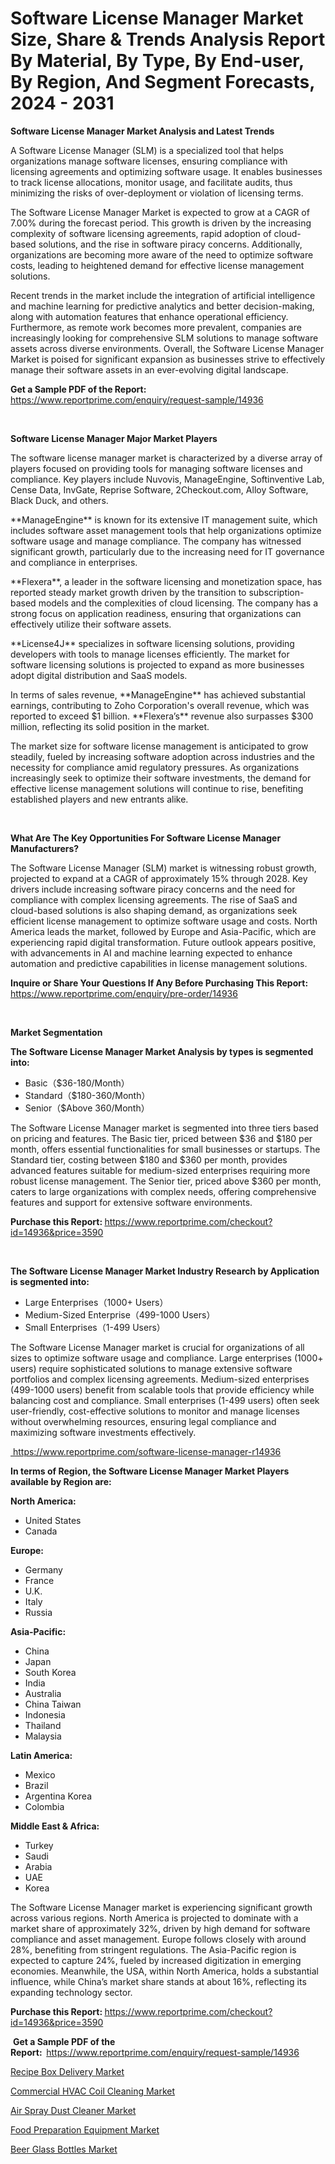 <p><h1>Software License Manager Market Size, Share & Trends Analysis Report By Material, By Type, By End-user, By Region, And Segment Forecasts, 2024 - 2031</h1></p><p><strong>Software License Manager Market Analysis and Latest Trends</strong></p>
<p><p>A Software License Manager (SLM) is a specialized tool that helps organizations manage software licenses, ensuring compliance with licensing agreements and optimizing software usage. It enables businesses to track license allocations, monitor usage, and facilitate audits, thus minimizing the risks of over-deployment or violation of licensing terms.</p><p>The Software License Manager Market is expected to grow at a CAGR of 7.00% during the forecast period. This growth is driven by the increasing complexity of software licensing agreements, rapid adoption of cloud-based solutions, and the rise in software piracy concerns. Additionally, organizations are becoming more aware of the need to optimize software costs, leading to heightened demand for effective license management solutions. </p><p>Recent trends in the market include the integration of artificial intelligence and machine learning for predictive analytics and better decision-making, along with automation features that enhance operational efficiency. Furthermore, as remote work becomes more prevalent, companies are increasingly looking for comprehensive SLM solutions to manage software assets across diverse environments. Overall, the Software License Manager Market is poised for significant expansion as businesses strive to effectively manage their software assets in an ever-evolving digital landscape.</p></p>
<p><strong>Get a Sample PDF of the Report:&nbsp;</strong> <a href="https://www.reportprime.com/enquiry/request-sample/14936?utm_campaign=1621&utm_medium=2&utm_source=Github&utm_content=ia&utm_term=18102024&utm_id=software-license-manager">https://www.reportprime.com/enquiry/request-sample/14936</a></p>
<p>&nbsp;</p>
<p><strong>Software License Manager Major Market Players</strong></p>
<p><p>The software license manager market is characterized by a diverse array of players focused on providing tools for managing software licenses and compliance. Key players include Nuvovis, ManageEngine, Softinventive Lab, Cense Data, InvGate, Reprise Software, 2Checkout.com, Alloy Software, Black Duck, and others.</p><p>**ManageEngine** is known for its extensive IT management suite, which includes software asset management tools that help organizations optimize software usage and manage compliance. The company has witnessed significant growth, particularly due to the increasing need for IT governance and compliance in enterprises.</p><p>**Flexera**, a leader in the software licensing and monetization space, has reported steady market growth driven by the transition to subscription-based models and the complexities of cloud licensing. The company has a strong focus on application readiness, ensuring that organizations can effectively utilize their software assets.</p><p>**License4J** specializes in software licensing solutions, providing developers with tools to manage licenses efficiently. The market for software licensing solutions is projected to expand as more businesses adopt digital distribution and SaaS models.</p><p>In terms of sales revenue, **ManageEngine** has achieved substantial earnings, contributing to Zoho Corporation's overall revenue, which was reported to exceed $1 billion. **Flexera’s** revenue also surpasses $300 million, reflecting its solid position in the market.</p><p>The market size for software license management is anticipated to grow steadily, fueled by increasing software adoption across industries and the necessity for compliance amid regulatory pressures. As organizations increasingly seek to optimize their software investments, the demand for effective license management solutions will continue to rise, benefiting established players and new entrants alike.</p></p>
<p>&nbsp;</p>
<p><strong>What Are The Key Opportunities For Software License Manager Manufacturers?</strong></p>
<p><p>The Software License Manager (SLM) market is witnessing robust growth, projected to expand at a CAGR of approximately 15% through 2028. Key drivers include increasing software piracy concerns and the need for compliance with complex licensing agreements. The rise of SaaS and cloud-based solutions is also shaping demand, as organizations seek efficient license management to optimize software usage and costs. North America leads the market, followed by Europe and Asia-Pacific, which are experiencing rapid digital transformation. Future outlook appears positive, with advancements in AI and machine learning expected to enhance automation and predictive capabilities in license management solutions.</p></p>
<p><strong>Inquire or Share Your Questions If Any Before Purchasing This Report:</strong> <a href="https://www.reportprime.com/enquiry/pre-order/14936?utm_campaign=1621&utm_medium=2&utm_source=Github&utm_content=ia&utm_term=18102024&utm_id=software-license-manager">https://www.reportprime.com/enquiry/pre-order/14936</a></p>
<p>&nbsp;</p>
<p><strong>Market Segmentation</strong></p>
<p><strong>The Software License Manager Market Analysis by types is segmented into:</strong></p>
<p><ul><li>Basic（$36-180/Month）</li><li>Standard（$180-360/Month）</li><li>Senior（$Above 360/Month）</li></ul></p>
<p><p>The Software License Manager market is segmented into three tiers based on pricing and features. The Basic tier, priced between $36 and $180 per month, offers essential functionalities for small businesses or startups. The Standard tier, costing between $180 and $360 per month, provides advanced features suitable for medium-sized enterprises requiring more robust license management. The Senior tier, priced above $360 per month, caters to large organizations with complex needs, offering comprehensive features and support for extensive software environments.</p></p>
<p><strong>Purchase this Report:&nbsp;</strong><a href="https://www.reportprime.com/checkout?id=14936&price=3590&utm_campaign=1621&utm_medium=2&utm_source=Github&utm_content=ia&utm_term=18102024&utm_id=software-license-manager">https://www.reportprime.com/checkout?id=14936&price=3590</a></p>
<p>&nbsp;</p>
<p><strong>The Software License Manager Market Industry Research by Application is segmented into:</strong></p>
<p><ul><li>Large Enterprises（1000+ Users）</li><li>Medium-Sized Enterprise（499-1000 Users）</li><li>Small Enterprises（1-499 Users）</li></ul></p>
<p><p>The Software License Manager market is crucial for organizations of all sizes to optimize software usage and compliance. Large enterprises (1000+ users) require sophisticated solutions to manage extensive software portfolios and complex licensing agreements. Medium-sized enterprises (499-1000 users) benefit from scalable tools that provide efficiency while balancing cost and compliance. Small enterprises (1-499 users) often seek user-friendly, cost-effective solutions to monitor and manage licenses without overwhelming resources, ensuring legal compliance and maximizing software investments effectively.</p></p>
<p><a href="https://www.reportprime.com/software-license-manager-r14936?utm_campaign=1621&utm_medium=2&utm_source=Github&utm_content=ia&utm_term=18102024&utm_id=software-license-manager">&nbsp;https://www.reportprime.com/software-license-manager-r14936</a></p>
<p><strong>In terms of Region, the Software License Manager Market Players available by Region are:</strong></p>
<p>
    <p> <strong> North America: </strong>
        <ul>
            <li>United States</li>
            <li>Canada</li>
        </ul>
        </p> 
    <p> <strong> Europe: </strong>
        <ul>
            <li>Germany</li>
            <li>France</li>
            <li>U.K.</li>
            <li>Italy</li>
            <li>Russia</li>
        </ul>
        </p> 
    <p> <strong> Asia-Pacific: </strong>
        <ul>
            <li>China</li>
            <li>Japan</li>
            <li>South Korea</li>
            <li>India</li>
            <li>Australia</li>
            <li>China Taiwan</li>
            <li>Indonesia</li>
            <li>Thailand</li>
            <li>Malaysia</li>
        </ul>
        </p> 
    <p> <strong> Latin America: </strong>
        <ul>
            <li>Mexico</li>
            <li>Brazil</li>
            <li>Argentina Korea</li>
            <li>Colombia</li>
        </ul>
        </p> 
    <p> <strong> Middle East & Africa: </strong>
        <ul>
            <li>Turkey</li>
            <li>Saudi</li>
            <li>Arabia</li>
            <li>UAE</li>
            <li>Korea</li>
        </ul>
    </p>
    </p>
<p><p>The Software License Manager market is experiencing significant growth across various regions. North America is projected to dominate with a market share of approximately 32%, driven by high demand for software compliance and asset management. Europe follows closely with around 28%, benefiting from stringent regulations. The Asia-Pacific region is expected to capture 24%, fueled by increased digitization in emerging economies. Meanwhile, the USA, within North America, holds a substantial influence, while China’s market share stands at about 16%, reflecting its expanding technology sector.</p></p>
<p><strong>Purchase this Report: </strong><a href="https://www.reportprime.com/checkout?id=14936&price=3590&utm_campaign=1621&utm_medium=2&utm_source=Github&utm_content=ia&utm_term=18102024&utm_id=software-license-manager">https://www.reportprime.com/checkout?id=14936&price=3590</a></p>
<p>&nbsp;<strong>Get a Sample PDF of the Report:&nbsp;&nbsp;</strong><a href="https://www.reportprime.com/enquiry/request-sample/14936?utm_campaign=1621&utm_medium=2&utm_source=Github&utm_content=ia&utm_term=18102024&utm_id=software-license-manager">https://www.reportprime.com/enquiry/request-sample/14936</a></p>
<p><strong></strong></p>
<p><p><a href="https://www.linkedin.com/pulse/recipe-box-delivery-market-industry-trends-forecast-period-nwele?utm_campaign=1621&utm_medium=2&utm_source=Github&utm_content=ia&utm_term=18102024&utm_id=software-license-manager">Recipe Box Delivery Market</a></p><p><a href="https://www.linkedin.com/pulse/strategic-insights-global-commercial-hvac-coil-cleaning-61zqe?utm_campaign=1621&utm_medium=2&utm_source=Github&utm_content=ia&utm_term=18102024&utm_id=software-license-manager">Commercial HVAC Coil Cleaning Market</a></p><p><a href="https://www.linkedin.com/pulse/air-spray-dust-cleaner-market-global-regional-analysis-mqwle?utm_campaign=1621&utm_medium=2&utm_source=Github&utm_content=ia&utm_term=18102024&utm_id=software-license-manager">Air Spray Dust Cleaner Market</a></p><p><a href="https://www.linkedin.com/pulse/strategic-market-insights-navigating-global-food-preparation-tdete?utm_campaign=1621&utm_medium=2&utm_source=Github&utm_content=ia&utm_term=18102024&utm_id=software-license-manager">Food Preparation Equipment Market</a></p><p><a href="https://www.linkedin.com/pulse/beer-glass-bottles-market-opportunities-emerging-global-glene?utm_campaign=1621&utm_medium=2&utm_source=Github&utm_content=ia&utm_term=18102024&utm_id=software-license-manager">Beer Glass Bottles Market</a></p></p>